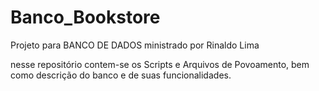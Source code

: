 # Banco_Bookstore
Projeto para BANCO DE DADOS ministrado por Rinaldo Lima

nesse repositório contem-se os Scripts e Arquivos de Povoamento, bem como descrição do banco e de suas funcionalidades.
